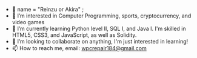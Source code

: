 - 👋 name = "Reinzu or Akira" ;
- 👀 I’m interested in Computer Programming, sports, cryptocurrency, and video games 
- 🌱 I’m currently learning Python level II, SQL I, and Java I.  I'm skilled in HTML5, CSS3, and JavaScript, as well as Solidity.
- 💞️ I’m looking to collaborate on anything, I'm just interested in learning! 
- 📫 How to reach me, email: wpcrepair184@gmail.com

<!---
reinzuwiru/reinzuwiru is a ✨ special ✨ repository because its `README.md` (this file) appears on your GitHub profile.
You can click the Preview link to take a look at your changes.
--->
